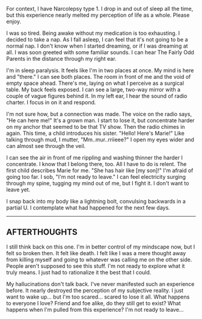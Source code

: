 For context, I have Narcolepsy type 1. I drop in and out of sleep all the time, but this experience nearly melted my perception of life as a whole. Please enjoy.

I was so tired. Being awake without my medication is too exhausting. I decided to take a nap. As I fall asleep, I can feel that it's not going to be a normal nap. I don't know when I started dreaming, or if I was dreaming at all. I was soon greeted with some familiar sounds. I can hear The Fairly Odd Parents in the distance through my right ear. 

I'm in sleep paralysis. It feels like I'm in two places at once. My mind is here and "there." I can see both places. The room in front of me and the void of empty space ahead. There's me, laying on what I perceive as a surgical table. My back feels exposed. I can see a large, two-way mirror with a couple of vague figures behind it. In my left ear, I hear the sound of radio charter. I focus in on it and respond. 

I'm not sure how, but a connection was made. The voice on the radio says, "He can here me!" It's a grown man. I start to lose it, but concentrate harder on my anchor that seemed to be that TV show. Then the radio chimes in again. This time, a child introduces his sister. "Hello! Here's Marie!" Like talking through mud, I mutter, "Mm..mur..rriieee?" I open my eyes wider and can almost see through the veil. 

I can see the air in front of me rippling and washing thinner the harder I concentrate. I know that I belong there, too. All I have to do is relent. The first child describes Marie for me. "She has hair like [my son]!" I'm afraid of going too far. I sob, "I'm not ready to leave." I can feel electricity surging through my spine, tugging my mind out of me, but I fight it. I don't want to leave yet.  

I snap back into my body like a lightning bolt, convulsing backwards in a partial U. I contemplate what had happened for the next few days.

------------------------------
AFTERTHOUGHTS
------------------------------

I still think back on this one. I'm in better control of my mindscape now, but I felt so broken then. It felt like death. I felt like I was a mere thought away from killing myself and going to whatever was calling me on the other side. People aren't supposed to see this stuff. I'm not ready to explore what it truly means. I just had to rationalize it the best that I could. 

My hallucinations don't talk back. I've never manifested such an experience before. It nearly destroyed the perception of my subjective reality. I just want to wake up... but I'm too scared... scared to lose it all. What happens to everyone I love? Friend and foe alike, do they still get to exist? What happens when I'm pulled from this experience? I'm not ready to leave...